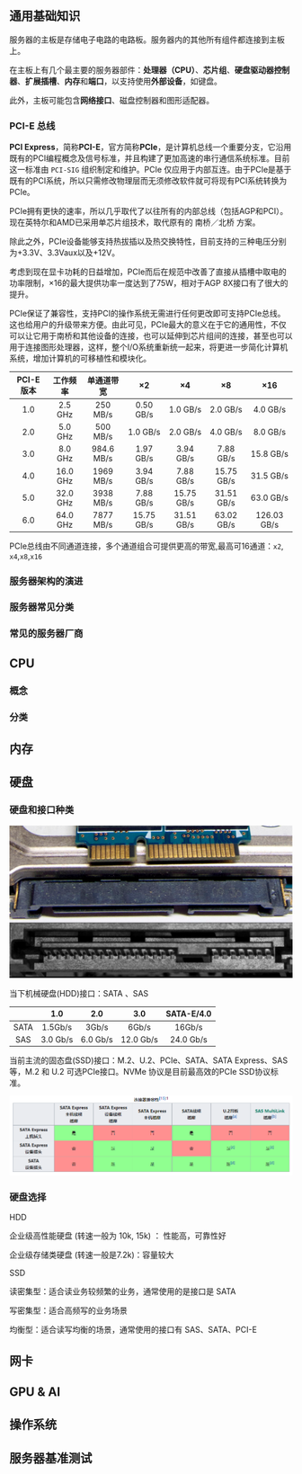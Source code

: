 ## 通用基础知识

服务器的主板是存储电子电路的电路板。服务器内的其他所有组件都连接到主板上。

在主板上有几个最主要的服务器部件：**处理器（CPU）**、**芯片组**、**硬盘驱动器控制器**、**扩展插槽**、**内存**和**端口**，以支持使用**外部设备**，如键盘。

此外，主板可能包含**网络接口**、磁盘控制器和图形适配器。



### PCI-E 总线

**PCI Express**，简称**PCI-E**，官方简称**PCIe**，是计算机总线一个重要分支，它沿用既有的PCI编程概念及信号标准，并且构建了更加高速的串行通信系统标准。目前这一标准由 `PCI-SIG` 组织制定和维护。PCIe 仅应用于内部互连。由于PCIe是基于既有的PCI系统，所以只需修改物理层而无须修改软件就可将现有PCI系统转换为PCIe。

PCIe拥有更快的速率，所以几乎取代了以往所有的内部总线（包括AGP和PCI）。现在英特尔和AMD已采用单芯片组技术，取代原有的 南桥／北桥 方案。

除此之外，PCIe设备能够支持热拔插以及热交换特性，目前支持的三种电压分别为+3.3V、3.3Vaux以及+12V。

考虑到现在显卡功耗的日益增加，PCIe而后在规范中改善了直接从插槽中取电的功率限制，×16的最大提供功率一度达到了75W，相对于AGP 8X接口有了很大的提升。

PCIe保证了兼容性，支持PCI的操作系统无需进行任何更改即可支持PCIe总线。这也给用户的升级带来方便。由此可见，PCIe最大的意义在于它的通用性，不仅可以让它用于南桥和其他设备的连接，也可以延伸到芯片组间的连接，甚至也可以用于连接图形处理器，这样，整个I/O系统重新统一起来，将更进一步简化计算机系统，增加计算机的可移植性和模块化。



| PCI-E 版本 | 工作频率 | 单通道带宽 |     ×2     |     ×4     |     ×8     |     ×16     |
| :--------: | :------: | :--------: | :--------: | :--------: | :--------: | :---------: |
|    1.0     | 2.5 GHz  |  250 MB/s  | 0.50 GB/s  |  1.0 GB/s  |  2.0 GB/s  |  4.0 GB/s   |
|    2.0     | 5.0 GHz  |  500 MB/s  |  1.0 GB/s  |  2.0 GB/s  |  4.0 GB/s  |  8.0 GB/s   |
|    3.0     | 8.0 GHz  | 984.6 MB/s | 1.97 GB/s  | 3.94 GB/s  | 7.88 GB/s  |  15.8 GB/s  |
|    4.0     | 16.0 GHz | 1969 MB/s  | 3.94 GB/s  | 7.88 GB/s  | 15.75 GB/s |  31.5 GB/s  |
|    5.0     | 32.0 GHz | 3938 MB/s  | 7.88 GB/s  | 15.75 GB/s | 31.51 GB/s |  63.0 GB/s  |
|    6.0     | 64.0 GHz | 7877 MB/s  | 15.75 GB/s | 31.51 GB/s | 63.02 GB/s | 126.03 GB/s |

PCIe总线由不同通道连接，多个通道组合可提供更高的带宽,最高可16通道：`x2`, `x4`,`x8`,`x16`



### 服务器架构的演进





### 服务器常见分类



### 常见的服务器厂商



## CPU 

### 概念



### 分类







## 内存





## 硬盘

### 硬盘和接口种类

 ![](https://raw.githubusercontent.com/vinloong/imgchr/main/notes/2023/05/26/15-24-47-1b6aba.png)

当下机械硬盘(HDD)接口：SATA 、SAS 

|      |   1.0    |   2.0    |    3.0    | SATA-E/4.0 |
| :--: | :------: | :------: | :-------: | :--------: |
| SATA | 1.5Gb/s  |  3Gb/s   |   6Gb/s   |   16Gb/s   |
| SAS  | 3.0 Gb/s | 6.0 Gb/s | 12.0 Gb/s | 24.0 Gb/s  |



当前主流的固态盘(SSD)接口：M.2、U.2、PCIe、SATA、SATA Express、SAS 等，M.2 和 U.2 可选PCIe接口。NVMe 协议是目前最高效的PCIe SSD协议标准。



 ![](https://raw.githubusercontent.com/vinloong/imgchr/main/notes/2023/05/26/15-35-07-f85173.png)



### 硬盘选择

HDD 

企业级高性能硬盘 (转速一般为 10k, 15k) ： 性能高，可靠性好

企业级存储类硬盘 (转速一般是7.2k)：容量较大

SSD 

读密集型：适合读业务较频繁的业务，通常使用的是接口是 SATA

写密集型：适合高频写的业务场景

均衡型：适合读写均衡的场景，通常使用的接口有 SAS、SATA、PCI-E 

## 网卡



## GPU & AI 



## 操作系统





## 服务器基准测试



